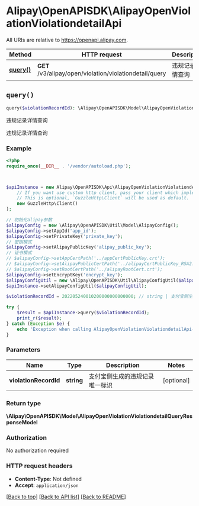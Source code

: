 # Alipay\OpenAPISDK\AlipayOpenViolationViolationdetailApi

All URIs are relative to https://openapi.alipay.com.

Method | HTTP request | Description
------------- | ------------- | -------------
[**query()**](AlipayOpenViolationViolationdetailApi.md#query) | **GET** /v3/alipay/open/violation/violationdetail/query | 违规记录详情查询


## `query()`

```php
query($violationRecordId): \Alipay\OpenAPISDK\Model\AlipayOpenViolationViolationdetailQueryResponseModel
```

违规记录详情查询

违规记录详情查询

### Example

```php
<?php
require_once(__DIR__ . '/vendor/autoload.php');



$apiInstance = new Alipay\OpenAPISDK\Api\AlipayOpenViolationViolationdetailApi(
    // If you want use custom http client, pass your client which implements `GuzzleHttp\ClientInterface`.
    // This is optional, `GuzzleHttp\Client` will be used as default.
    new GuzzleHttp\Client()
);

// 初始化alipay参数
$alipayConfig = new \Alipay\OpenAPISDK\Util\Model\AlipayConfig();
$alipayConfig->setAppId('app_id');
$alipayConfig->setPrivateKey('private_key');
// 密钥模式
$alipayConfig->setAlipayPublicKey('alipay_public_key');
// 证书模式
// $alipayConfig->setAppCertPath('../appCertPublicKey.crt');
// $alipayConfig->setAlipayPublicCertPath('../alipayCertPublicKey_RSA2.crt');
// $alipayConfig->setRootCertPath('../alipayRootCert.crt');
$alipayConfig->setEncryptKey('encrypt_key');
$alipayConfigUtil = new \Alipay\OpenAPISDK\Util\AlipayConfigUtil($alipayConfig);
$apiInstance->setAlipayConfigUtil($alipayConfigUtil);

$violationRecordId = 202205240010200000000000000; // string | 支付宝侧生成的违规记录唯一标识

try {
    $result = $apiInstance->query($violationRecordId);
    print_r($result);
} catch (Exception $e) {
    echo 'Exception when calling AlipayOpenViolationViolationdetailApi->query: ', $e->getMessage(), PHP_EOL;
}
```

### Parameters

Name | Type | Description  | Notes
------------- | ------------- | ------------- | -------------
 **violationRecordId** | **string**| 支付宝侧生成的违规记录唯一标识 | [optional]

### Return type

**\Alipay\OpenAPISDK\Model\AlipayOpenViolationViolationdetailQueryResponseModel**

### Authorization

No authorization required

### HTTP request headers

- **Content-Type**: Not defined
- **Accept**: `application/json`

[[Back to top]](#) [[Back to API list]](../../README.md#api-endpoints)
[[Back to README]](../../README.md)
